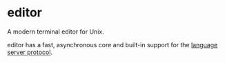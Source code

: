 # editor

A modern terminal editor for Unix.

editor has a fast, asynchronous core and built-in support for the [language server protocol].

[language server protocol]: https://microsoft.github.io/language-server-protocol/
